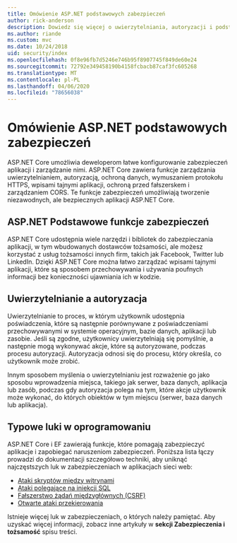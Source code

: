 ```yaml
---
title: Omówienie ASP.NET podstawowych zabezpieczeń
author: rick-anderson
description: Dowiedz się więcej o uwierzytelniania, autoryzacji i podstawach zabezpieczeń w ASP.NET Core.
ms.author: riande
ms.custom: mvc
ms.date: 10/24/2018
uid: security/index
ms.openlocfilehash: 0f8e96fb7d5246e746b95f8907745f849de60e24
ms.sourcegitcommit: 72792e349458190b4158fcbacb87caf3fc605268
ms.translationtype: MT
ms.contentlocale: pl-PL
ms.lasthandoff: 04/06/2020
ms.locfileid: "78656038"
---
```

# <a name="overview-of-aspnet-core-security"></a>Omówienie ASP.NET podstawowych zabezpieczeń

ASP.NET Core umożliwia deweloperom łatwe konfigurowanie zabezpieczeń aplikacji i zarządzanie nimi. ASP.NET Core zawiera funkcje zarządzania uwierzytelnianiem, autoryzacją, ochroną danych, wymuszaniem protokołu HTTPS, wpisami tajnymi aplikacji, ochroną przed fałszerskem i zarządzaniem CORS. Te funkcje zabezpieczeń umożliwiają tworzenie niezawodnych, ale bezpiecznych aplikacji ASP.NET Core.

## <a name="aspnet-core-security-features"></a>ASP.NET Podstawowe funkcje zabezpieczeń

ASP.NET Core udostępnia wiele narzędzi i bibliotek do zabezpieczania aplikacji, w tym wbudowanych dostawców tożsamości, ale możesz korzystać z usług tożsamości innych firm, takich jak Facebook, Twitter lub LinkedIn. Dzięki ASP.NET Core można łatwo zarządzać wpisami tajnymi aplikacji, które są sposobem przechowywania i używania poufnych informacji bez konieczności ujawniania ich w kodzie.

## <a name="authentication-vs-authorization"></a>Uwierzytelnianie a autoryzacja

Uwierzytelnianie to proces, w którym użytkownik udostępnia poświadczenia, które są następnie porównywane z poświadczeniami przechowywanymi w systemie operacyjnym, bazie danych, aplikacji lub zasobie. Jeśli są zgodne, użytkownicy uwierzytelniają się pomyślnie, a następnie mogą wykonywać akcje, które są autoryzowane, podczas procesu autoryzacji. Autoryzacja odnosi się do procesu, który określa, co użytkownik może zrobić.

Innym sposobem myślenia o uwierzytelnianiu jest rozważenie go jako sposobu wprowadzenia miejsca, takiego jak serwer, baza danych, aplikacja lub zasób, podczas gdy autoryzacja polega na tym, które akcje użytkownik może wykonać, do których obiektów w tym miejscu (serwer, baza danych lub aplikacja).

## <a name="common-vulnerabilities-in-software"></a>Typowe luki w oprogramowaniu

ASP.NET Core i EF zawierają funkcje, które pomagają zabezpieczyć aplikacje i zapobiegać naruszeniom zabezpieczeń. Poniższa lista łączy prowadzi do dokumentacji szczegółowo techniki, aby uniknąć najczęstszych luk w zabezpieczeniach w aplikacjach sieci web:

* [Ataki skryptów między witrynami](xref:security/cross-site-scripting)
* [Ataki polegające na iniekcji SQL](/ef/core/querying/raw-sql)
* [Fałszerstwo żądań międzygłównych (CSRF)](xref:security/anti-request-forgery)
* [Otwarte ataki przekierowania](xref:security/preventing-open-redirects)

Istnieje więcej luk w zabezpieczeniach, o których należy pamiętać. Aby uzyskać więcej informacji, zobacz inne artykuły w **sekcji Zabezpieczenia i tożsamość** spisu treści.
